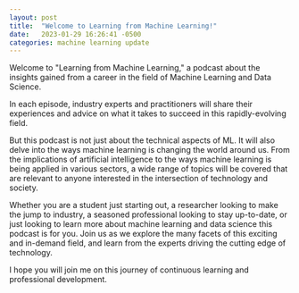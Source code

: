 ```yaml
---
layout: post
title:  "Welcome to Learning from Machine Learning!"
date:   2023-01-29 16:26:41 -0500
categories: machine learning update
---
```


Welcome to "Learning from Machine Learning," a podcast about the insights gained from a career in the field of Machine Learning and Data Science.

In each episode, industry experts and practitioners will share their experiences and advice on what it takes to succeed in this rapidly-evolving field. 

But this podcast is not just about the technical aspects of ML. It will also delve into the ways machine learning is changing the world around us. From the implications of artificial intelligence to the ways machine learning is being applied in various sectors, a wide range of topics will be covered that are relevant to anyone interested in the intersection of technology and society.

Whether you are a student just starting out, a researcher looking to make the jump to industry, a seasoned professional looking to stay up-to-date, or just looking to learn more about machine learning and data science this podcast is for you. Join us as we explore the many facets of this exciting and in-demand field, and learn from the experts driving the cutting edge of technology.

I hope you will join me on this journey of continuous learning and professional development.